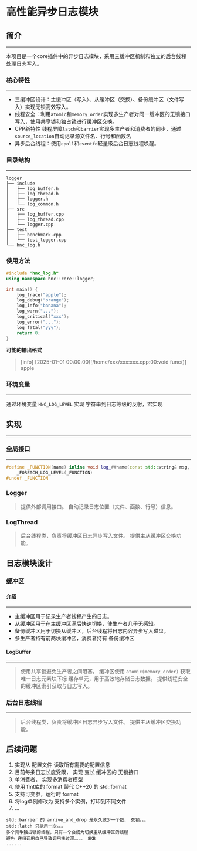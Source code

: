 # 高性能异步日志模块

## 简介

---
本项目是一个core插件中的异步日志模块，采用三缓冲区机制和独立的后台线程处理日志写入。

### 核心特性

---
- 三缓冲区设计：主缓冲区（写入）、从缓冲区（交换）、备份缓冲区（文件写入）实现无锁高效写入。
- 线程安全：利用`atomic`和`memory_order`实现多生产者对同一缓冲区的无锁接口写入，使用共享锁和独占锁进行缓冲区交换。
- CPP新特性 线程屏障`latch`和`barrier`实现多生产者和消费者的同步，通过`source_location`自动记录源文件名、行号和函数名
- 异步后台线程：使用`epoll`和`eventfd`轻量级后台日志线程唤醒。


### 目录结构

---
``` text
logger
├── include
│   ├── log_buffer.h
│   ├── log_thread.h
│   ├── logger.h
│   └── log_common.h
├── src
│   ├── log_buffer.cpp
│   ├── log_thread.cpp
│   └── logger.cpp
├── test
│   ├── benchmark.cpp
│   └── test_logger.cpp
└── hnc_log.h
```

### 使用方法

```cpp
#include "hnc_log.h"
using namespace hnc::core::logger;

int main() {
    log_trace("apple");
    log_debug("orange");
    log_info("banana");
    log_warn("...");
    log_critical("xxx");
    log_error("...");
    log_fatal("yyy");
    return 0;
}

```
**可能的输出格式**
> [info] [2025-01-01 00:00:00][/home/xxx/xxx:xxx.cpp:00:void func()] apple

### 环境变量

---
通过环境变量 `HNC_LOG_LEVEL` 实现 字符串到日志等级的反射，宏实现

## 实现

---

### 全局接口

---
```cpp
#define _FUNCTION(name) inline void log_##name(const std::string& msg, std::source_location loc = std::source_location::current()) noexcept { details::log_message(Level::name, msg, loc); }
    _FOREACH_LOG_LEVEL(_FUNCTION)
#undef _FUNCTION
```


### Logger
> 提供外部调用接口。
> 自动记录日志位置（文件、函数、行号）信息。

### LogThread
> 后台线程类，负责将缓冲区日志异步写入文件。
> 提供主从缓冲区交换功能。





## 日志模块设计


### 缓冲区

#### 介绍

---
- 主缓冲区用于记录生产者线程产生的日志。
- 从缓冲区用于在主缓冲区满后快速切换，使生产者几乎无感知。
- 备份缓冲区用于切换从缓冲区，后台线程将日志内容异步写入磁盘。
- 多生产者持有前两块缓冲区，消费者持有 备份缓冲区

#### LogBuffer

---
> 使用共享锁避免生产者之间阻塞，
> 缓冲区使用 `atomic(memory_order)` 获取唯一日志元素块下标
> 缓存单元，用于高效地存储日志数据。
> 提供线程安全的缓冲区索引获取与日志写入。


### 后台日志线程

---
> 后台线程类，负责将缓冲区日志异步写入文件。
> 提供主从缓冲区交换功能。
> 
> 


## 后续问题
1. 实现从 配置文件 读取所有需要的配置信息
2. 目前每条日志长度受限， 实现 变长 缓冲区的 无锁接口
3. 单消费者， 实现多消费者模型
4. 使用 fmt库的 format 替代 C++20 的 std::format
5. 支持可变参，运行时 format
6. 将log单例修改为 支持多个实例，打印到不同文件
7. ...

```text
std::barrier 的 arrive_and_drop 是永久减少一个数， 死锁。。。
std::latch 只能用一次。。。
多个竞争独占锁的线程，只有一个会成为切换主从缓冲区的线程
避免 递归调用自己导致调用栈过深。。。。 8KB
......
```



